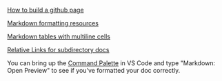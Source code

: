 [How to build a github page](https://docs.github.com/en/pages/getting-started-with-github-pages/creating-a-github-pages-site)

[Markdown formatting resources](https://docs.github.com/en/get-started/writing-on-github/getting-started-with-writing-and-formatting-on-github/basic-writing-and-formatting-syntax)

[Markdown tables with multiline cells](https://alvinalexander.com/text/how-put-multiple-lines-markdown-table-cell-multiline-table/)

[Relative Links for subdirectory docs](https://docs.github.com/en/get-started/writing-on-github/getting-started-with-writing-and-formatting-on-github/basic-writing-and-formatting-syntax)

You can bring up the [Command Palette](https://code.visualstudio.com/docs/getstarted/userinterface#_command-palette) in VS Code and type "Markdown: Open Preview" to see if you've formatted your doc correctly.